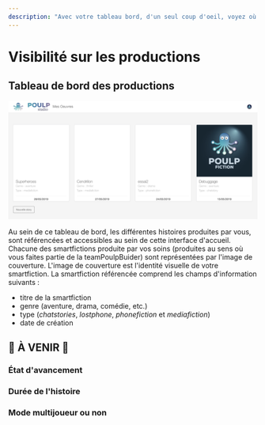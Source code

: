 ```yaml
---
description: "Avec votre tableau bord, d'un seul coup d'oeil, voyez où vous en êtes dans votre production \U0001F609"
---
```


# Visibilité sur les productions

## Tableau de bord des productions

![capture d&apos;&#xE9;cran de mon tableau de bord personnel ](.gitbook/assets/capture-de-cran-2019-06-17-a-10.45.09%20%281%29.png)

Au sein de ce tableau de bord, les différentes histoires produites par vous, sont référencées et accessibles au sein de cette interface d'accueil. Chacune des smartfictions produite par vos soins \(produites au sens où vous faites partie de la teamPoulpBuider\) sont représentées par l'image de couverture. L'image de couverture est l'identité visuelle de votre smartfiction. La smartfiction référencée comprend les champs d'information suivants : 

* titre de la smartfiction 
* genre \(aventure, drama, comédie, etc.\)
* type \(_chatstories_, _lostphone_, _phonefiction_ et _mediafiction_\)
* date de création



## 🚨 À VENIR 🚨

### État d'avancement 

### Durée de l'histoire

### Mode multijoueur ou non 

